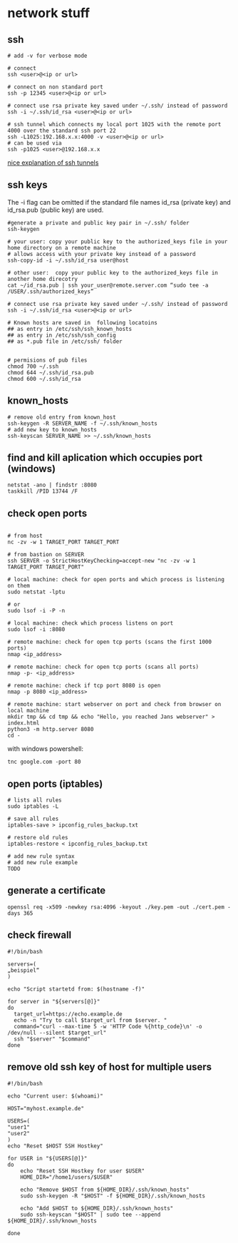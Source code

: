 # network stuff

## ssh

```shell
# add -v for verbose mode

# connect
ssh <user>@<ip or url>

# connect on non standard port
ssh -p 12345 <user>@<ip or url>

# connect use rsa private key saved under ~/.ssh/ instead of password
ssh -i ~/.ssh/id_rsa <user>@<ip or url>

# ssh tunnel which connects my local port 1025 with the remote port 4000 over the standard ssh port 22
ssh -L1025:192.168.x.x:4000 -v <user>@<ip or url>
# can be used via
ssh -p1025 <user>@192.168.x.x

```

[nice explanation of ssh tunnels](https://unix.stackexchange.com/questions/115897/whats-ssh-port-forwarding-and-whats-the-difference-between-ssh-local-and-remot)

## ssh keys

The -i flag can be omitted if the standard file names id_rsa (private key) and id_rsa.pub (public key) are used.

```shell
#generate a private and public key pair in ~/.ssh/ folder
ssh-keygen

# your user: copy your public key to the authorized_keys file in your home directory on a remote machine
# allows access with your private key instead of a password
ssh-copy-id -i ~/.ssh/id_rsa user@host

# other user:  copy your public key to the authorized_keys file in another home direcotry
cat ~/id_rsa.pub | ssh your_user@remote.server.com “sudo tee -a /USER/.ssh/authorized_keys”

# connect use rsa private key saved under ~/.ssh/ instead of password
ssh -i ~/.ssh/id_rsa <user>@<ip or url>

# Known hosts are saved in  following locatoins
## as entry in /etc/ssh/ssh_known_hosts
## as entry in /etc/ssh/ssh_config
## as *.pub file in /etc/ssh/ folder


# permisions of pub files
chmod 700 ~/.ssh
chmod 644 ~/.ssh/id_rsa.pub
chmod 600 ~/.ssh/id_rsa
```

## known_hosts

```shell
# remove old entry from known_host
ssh-keygen -R SERVER_NAME -f ~/.ssh/known_hosts
# add new key to known_hosts
ssh-keyscan SERVER_NAME >> ~/.ssh/known_hosts
```

## find and kill aplication which occupies port (windows)

```
netstat -ano | findstr :8080
taskkill /PID 13744 /F
```

## check open ports

```shell

# from host
nc -zv -w 1 TARGET_PORT TARGET_PORT

# from bastion on SERVER
ssh SERVER -o StrictHostKeyChecking=accept-new "nc -zv -w 1 TARGET_PORT TARGET_PORT"

# local machine: check for open ports and which process is listening on them
sudo netstat -lptu 

# or
sudo lsof -i -P -n 

# local machine: check which process listens on port
sudo lsof -i :8080

# remote machine: check for open tcp ports (scans the first 1000 ports)
nmap <ip_address>

# remote machine: check for open tcp ports (scans all ports)
nmap -p- <ip_address>

# remote machine: check if tcp port 8080 is open 
nmap -p 8080 <ip_address>

# remote machine: start webserver on port and check from browser on local machine
mkdir tmp && cd tmp && echo "Hello, you reached Jans webserver" > index.html
python3 -m http.server 8080 
cd -
```

with windows powershell:

```
tnc google.com -port 80
```

## open ports (iptables)

```shell
# lists all rules
sudo iptables -L 

# save all rules
iptables-save > ipconfig_rules_backup.txt 

# restore old rules
iptables-restore < ipconfig_rules_backup.txt

# add new rule syntax
# add new rule example
TODO
```

## generate a certificate

```shell
openssl req -x509 -newkey rsa:4096 -keyout ./key.pem -out ./cert.pem -days 365
```

## check firewall 

```shell
#!/bin/bash
 
servers=(
„beispiel“
)
 
echo "Script startetd from: $(hostname -f)"
 
for server in "${servers[@]}"
do
  target_url=https://echo.example.de
  echo -n "Try to call $target_url from $server. "
  command="curl --max-time 5 -w 'HTTP Code %{http_code}\n' -o /dev/null --silent $target_url"
  ssh "$server" "$command"
done
```

## remove old ssh key of host for multiple users

```shell
#!/bin/bash

echo "Current user: $(whoami)"

HOST="myhost.example.de"

USERS=(
"user1"
"user2"
)
echo "Reset $HOST SSH Hostkey"

for USER in "${USERS[@]}"
do
    echo "Reset SSH Hostkey for user $USER"
    HOME_DIR="/home1/users/$USER"

    echo "Remove $HOST from ${HOME_DIR}/.ssh/known_hosts"
    sudo ssh-keygen -R "$HOST" -f ${HOME_DIR}/.ssh/known_hosts
   
    echo "Add $HOST to ${HOME_DIR}/.ssh/known_hosts"
    sudo ssh-keyscan "$HOST" | sudo tee --append ${HOME_DIR}/.ssh/known_hosts

done
```
